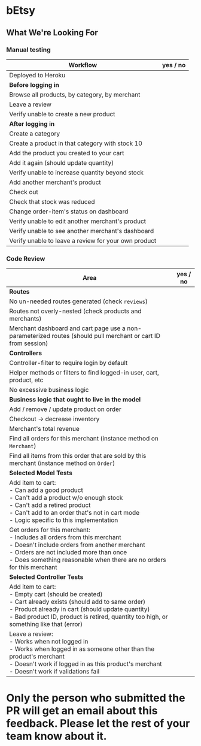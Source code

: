 # bEtsy
## What We're Looking For

<!-- Reviewer instructions: no in-line comments on this one! Give it a quick review, and fill out the table, that's it. The goal is no more than 30 (closer to 20) minutes per submission. -->

### Manual testing

Workflow | yes / no
---   | ---
Deployed to Heroku |
**Before logging in** |
Browse all products, by category, by merchant |
Leave a review |
Verify unable to create a new product |
**After logging in** | |
Create a category |
Create a product in that category with stock 10 |
Add the product you created to your cart |
Add it again (should update quantity) |
Verify unable to increase quantity beyond stock |
Add another merchant's product |
Check out |
Check that stock was reduced |
Change order-item's status on dashboard |
Verify unable to edit another merchant's product |
Verify unable to see another merchant's dashboard |
Verify unable to leave a review for your own product |

### Code Review

Area | yes / no
---  | ---
**Routes** |
No un-needed routes generated (check `reviews`) | 
Routes not overly-nested (check products and merchants) |
Merchant dashboard and cart page use a non-parameterized routes (should pull merchant or cart ID from session) |
**Controllers** |
Controller-filter to require login by default |
Helper methods or filters to find logged-in user, cart, product, etc |
No excessive business logic |
**Business logic that ought to live in the model** |
Add / remove / update product on order |
Checkout -> decrease inventory |
Merchant's total revenue |
Find all orders for this merchant (instance method on `Merchant`) |
Find all items from this order that are sold by this merchant (instance method on `Order`) |
**Selected Model Tests** |
Add item to cart:<br>  - Can add a good product<br>  - Can't add a product w/o enough stock<br>  - Can't add a retired product<br>  - Can't add to an order that's not in cart mode<br>  - Logic specific to this implementation |
Get orders for this merchant:<br>  - Includes all orders from this merchant<br>  - Doesn't include orders from another merchant<br>  - Orders are not included more than once<br>  - Does something reasonable when there are no orders for this merchant |
**Selected Controller Tests** |
Add item to cart:<br>  - Empty cart (should be created)<br>  - Cart already exists (should add to same order)<br>  - Product already in cart (should update quantity)<br>  - Bad product ID, product is retired, quantity too high, or something like that (error) |
Leave a review:<br>  - Works when not logged in<br>  - Works when logged in as someone other than the product's merchant<br>  - Doesn't work if logged in as this product's merchant<br>  - Doesn't work if validations fail |

<!-- A note on checking tests: usually just reading test names is enough, unless something is obviously wrong. You don't need to go in and evaluate the test code. Nor do you need to write much text in the evaluation, just "yes", "no", or "missing some". -->

# Only the person who submitted the PR will get an email about this feedback. Please let the rest of your team know about it.
